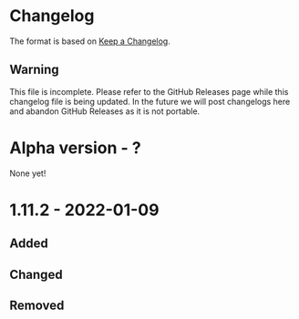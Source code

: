 # Changelog

The format is based on [Keep a Changelog][keep-a-changelog-url].

[keep-a-changelog-url]: https://keepachangelog.com/en/1.0.0/

## Warning

This file is incomplete. Please refer to the GitHub Releases page while this changelog file is being updated. In the future we will post changelogs here and abandon GitHub Releases as it is not portable.

# Alpha version - ?

None yet!

# 1.11.2 - 2022-01-09

## Added

## Changed

## Removed


